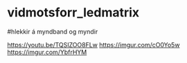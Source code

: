 # vidmotsforr_ledmatrix

#hlekkir á myndband og myndir

https://youtu.be/TQSIZOO8FLw 
https://imgur.com/cO0Yo5w
https://imgur.com/YbfrHYM
